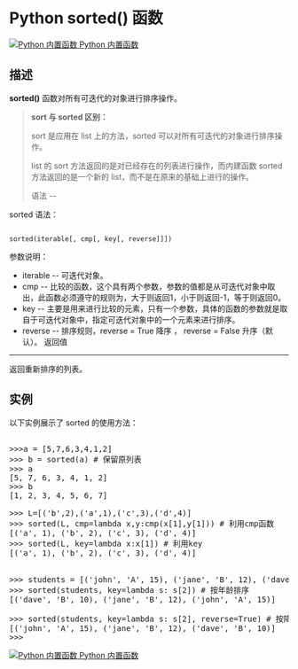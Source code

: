 Python sorted() 函数
==================

 [![Python 内置函数](../images/up.gif)
 Python 内置函数](python-built-in-functions.html)


  描述
--

 **sorted()** 函数对所有可迭代的对象进行排序操作。

 
>  **sort 与 sorted 区别：**
> 
>  sort 是应用在 list 上的方法，sorted 可以对所有可迭代的对象进行排序操作。
> 
>  list 的 sort 方法返回的是对已经存在的列表进行操作，而内建函数 sorted 方法返回的是一个新的 list，而不是在原来的基础上进行的操作。
> 
>  语法
--

 sorted 语法：

 
```

sorted(iterable[, cmp[, key[, reverse]]])

```

  参数说明：

  * iterable -- 可迭代对象。
 * cmp -- 比较的函数，这个具有两个参数，参数的值都是从可迭代对象中取出，此函数必须遵守的规则为，大于则返回1，小于则返回-1，等于则返回0。
 * key -- 主要是用来进行比较的元素，只有一个参数，具体的函数的参数就是取自于可迭代对象中，指定可迭代对象中的一个元素来进行排序。
 * reverse -- 排序规则，reverse = True 降序 ， reverse = False 升序（默认）。
  返回值
---

 返回重新排序的列表。

 实例
--

 以下实例展示了 sorted 的使用方法：

  <pre>

>>>a = [5,7,6,3,4,1,2]
>>> b = sorted(a) # 保留原列表
>>> a
[5, 7, 6, 3, 4, 1, 2]
>>> b
[1, 2, 3, 4, 5, 6, 7]
 
>>> L=[('b',2),('a',1),('c',3),('d',4)]
>>> sorted(L, cmp=lambda x,y:cmp(x[1],y[1])) # 利用cmp函数
[('a', 1), ('b', 2), ('c', 3), ('d', 4)]
>>> sorted(L, key=lambda x:x[1]) # 利用key
[('a', 1), ('b', 2), ('c', 3), ('d', 4)]
 
 
>>> students = [('john', 'A', 15), ('jane', 'B', 12), ('dave', 'B', 10)]
>>> sorted(students, key=lambda s: s[2]) # 按年龄排序
[('dave', 'B', 10), ('jane', 'B', 12), ('john', 'A', 15)]
 
>>> sorted(students, key=lambda s: s[2], reverse=True) # 按降序
[('john', 'A', 15), ('jane', 'B', 12), ('dave', 'B', 10)]
>>>
</pre>

 [![Python 内置函数](../images/up.gif)
 Python 内置函数](python-built-in-functions.html)


